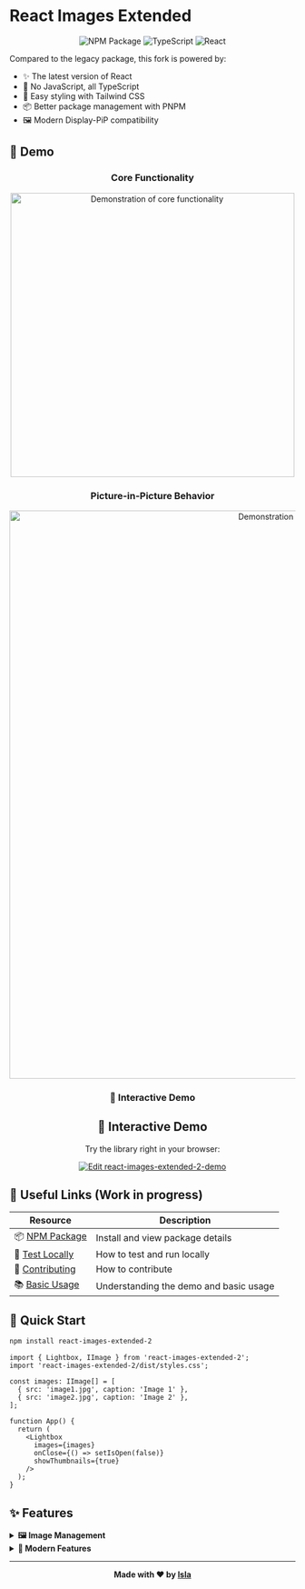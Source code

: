 # React Images Extended

<div align="center">

![NPM Package](https://img.shields.io/npm/v/react-images-extended-2?style=for-the-badge&logo=npm&color=cb3837)
![TypeScript](https://img.shields.io/badge/TypeScript-007ACC?style=for-the-badge&logo=typescript&logoColor=white)
![React](https://img.shields.io/badge/React-20232A?style=for-the-badge&logo=react&logoColor=61DAFB)

</div>

Compared to the legacy package, this fork is powered by:

- ✨ The latest version of React
- 📝 No JavaScript, all TypeScript  
- 🎨 Easy styling with Tailwind CSS
- 📦 Better package management with PNPM
- 🖼️ Modern Display-PiP compatibility

## 📸 Demo

<div align="center">

### Core Functionality
<img width="500" alt="Demonstration of core functionality" src="https://github.com/user-attachments/assets/3f34fcee-5fb3-4a72-bfb7-97d7abcf463f" />

### Picture-in-Picture Behavior  
<img width="1000" alt="Demonstration of PiP behaviour" src="https://github.com/user-attachments/assets/e5ce5b06-7418-4a50-80e9-8e2aae227721" />

### 🎥 Interactive Demo

## 🚀 Interactive Demo

Try the library right in your browser:

[![Edit react-images-extended-2-demo](https://codesandbox.io/static/img/play-codesandbox.svg)](https://codesandbox.io/s/react-images-extended-2-demo-xyz123?fontsize=14&hidenavigation=1&theme=dark)

</div>

## 🔗 Useful Links (Work in progress)

| Resource | Description |
|----------|-------------|
| 📦 [NPM Package](https://www.npmjs.com/package/react-images-extended-2) | Install and view package details |
| 🧪 [Test Locally](#) | How to test and run locally |
| 🤝 [Contributing](#) | How to contribute |
| 📚 [Basic Usage](#) | Understanding the demo and basic usage |

## 🚀 Quick Start

```bash
npm install react-images-extended-2
```

```tsx
import { Lightbox, IImage } from 'react-images-extended-2';
import 'react-images-extended-2/dist/styles.css';

const images: IImage[] = [
  { src: 'image1.jpg', caption: 'Image 1' },
  { src: 'image2.jpg', caption: 'Image 2' },
];

function App() {
  return (
    <Lightbox
      images={images}
      onClose={() => setIsOpen(false)}
      showThumbnails={true}
    />
  );
}
```

## ✨ Features

<details>
<summary><b>🖼️ Image Management</b></summary>

- Zoom, rotate, and drag functionality
- Thumbnail navigation
- Keyboard shortcuts
- Touch/gesture support

</details>

<details>
<summary><b>🎯 Modern Features</b></summary>

- Picture-in-Picture mode
- Full TypeScript support
- Tailwind CSS styling
- Responsive design

</details>

---

<div align="center">

**Made with ❤️ by [Isla](https://github.com/ryan-n-may)**

</div>
